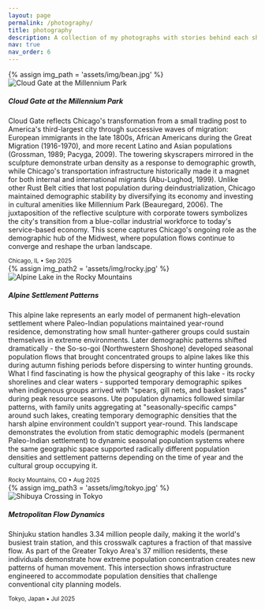 ```yaml
---
layout: page
permalink: /photography/
title: photography
description: A collection of my photographs with stories behind each shot.
nav: true
nav_order: 6
---
```


<div class="row mt-3">
  <div class="col-sm-6 mb-4">
    {% assign img_path = 'assets/img/bean.jpg' %}
    <img src="{{ img_path | relative_url }}" class="img-fluid rounded" alt="Cloud Gate at the Millennium Park">
    <h5 class="mt-3">Cloud Gate at the Millennium Park</h5>
    <p>Cloud Gate reflects Chicago's transformation from a small trading post to America's third-largest city through successive waves of migration: European immigrants in the late 1800s, African Americans during the Great Migration (1916-1970), and more recent Latino and Asian populations (Grossman, 1989; Pacyga, 2009). The towering skyscrapers mirrored in the sculpture demonstrate urban density as a response to demographic growth, while Chicago's transportation infrastructure historically made it a magnet for both internal and international migrants (Abu-Lughod, 1999). Unlike other Rust Belt cities that lost population during deindustrialization, Chicago maintained demographic stability by diversifying its economy and investing in cultural amenities like Millennium Park (Beauregard, 2006). The juxtaposition of the reflective sculpture with corporate towers symbolizes the city's transition from a blue-collar industrial workforce to today's service-based economy. This scene captures Chicago's ongoing role as the demographic hub of the Midwest, where population flows continue to converge and reshape the urban landscape.</p>
    <small class="text-muted"><i class="fas fa-map-marker-alt"></i> Chicago, IL • Sep 2025</small>
  </div>
  
  <div class="col-sm-6 mb-4">
    {% assign img_path2 = 'assets/img/rocky.jpg' %}
    <img src="{{ img_path2 | relative_url }}" class="img-fluid rounded" alt="Alpine Lake in the Rocky Mountains">
    <h5 class="mt-3">Alpine Settlement Patterns</h5>
    <p>This alpine lake represents an early model of permanent high-elevation settlement where Paleo-Indian populations maintained year-round residence, demonstrating how small hunter-gatherer groups could sustain themselves in extreme environments. Later demographic patterns shifted dramatically - the So-so-goi (Northwestern Shoshone) developed seasonal population flows that brought concentrated groups to alpine lakes like this during autumn fishing periods before dispersing to winter hunting grounds. What I find fascinating is how the physical geography of this lake - its rocky shorelines and clear waters - supported temporary demographic spikes when indigenous groups arrived with "spears, gill nets, and basket traps" during peak resource seasons. Ute population dynamics followed similar patterns, with family units aggregating at "seasonally-specific camps" around such lakes, creating temporary demographic densities that the harsh alpine environment couldn't support year-round. This landscape demonstrates the evolution from static demographic models (permanent Paleo-Indian settlement) to dynamic seasonal population systems where the same geographic space supported radically different population densities and settlement patterns depending on the time of year and the cultural group occupying it.</p>
    <small class="text-muted"><i class="fas fa-map-marker-alt"></i> Rocky Mountains, CO • Aug 2025</small>
  </div>
</div>

<div class="row">
  <div class="col-sm-6 mb-4">
    {% assign img_path3 = 'assets/img/tokyo.jpg' %}
    <img src="{{ img_path3 | relative_url }}" class="img-fluid rounded" alt="Shibuya Crossing in Tokyo">
    <h5 class="mt-3">Metropolitan Flow Dynamics</h5>
    <p>Shinjuku station handles 3.34 million people daily, making it the world's busiest train station, and this crosswalk captures a fraction of that massive flow. As part of the Greater Tokyo Area's 37 million residents, these individuals demonstrate how extreme population concentration creates new patterns of human movement. This intersection shows infrastructure engineered to accommodate population densities that challenge conventional city planning models.</p>
    <small class="text-muted"><i class="fas fa-map-marker-alt"></i> Tokyo, Japan • Jul 2025</small>
  </div>
</div>

<style>
/* Additional styling for photography page */
.photography-item {
  margin-bottom: 2rem;
}

.photography-item img {
  transition: transform 0.3s ease;
}

.photography-item:hover img {
  transform: scale(1.02);
}

.photo-description {
  text-align: justify;
  line-height: 1.6;
}

.photo-meta {
  color: var(--global-text-color-light);
}

@media (max-width: 768px) {
  .photography-item {
    margin-bottom: 1.5rem;
  }
}
</style>
